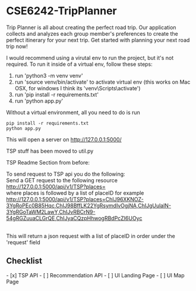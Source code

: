 # CSE6242-TripPlanner
Trip Planner is all about creating the perfect road trip. Our application collects and analyzes each group member's preferences to create the perfect itinerary for your next trip. Get started with planning your next road trip now!

I would recommend using a virutal env to run the project, but it's not required. To run it inside of a virtual env, follow these steps:
1. run 'python3 -m venv venv'
2. run 'source venv/bin/activate' to activate virtual env (this works on Mac OSX, for windows I think its 'venv\Scripts\activate')
3. run 'pip install -r requirements.txt'
4. run 'python app.py'

Without a virtual environment, all you need to do is run 
```
pip install -r requirements.txt
python app.py
```

This will open a server on http://127.0.0.1:5000/<br />

TSP stuff has been moved to util.py

TSP Readme Section from before:

To send request to TSP api you do the following:<br />
Send a GET request to the following resource<br />
http://127.0.0.1:5000/api/v1/TSP?places=<br />
where places is followed by a list of placeID for example<br />
http://127.0.0.1:5000/api/v1/TSP?places=ChIJ96XKNOZ-3YgRoPEc0B85Hqc,ChIJ98BffLK22YgRsymdIvOgjNA,ChIJgUulalN-3YgRGoTaWM2LawY,ChIJvRBCrN9-54gRGZuuaCLGrQE,ChIJyaCQzpHhwogRBdPcZI6UOyc<br /><br />

This will return a json request with a list of placeID in order under the 'request' field<br />

<h2>Checklist</h2>
- [x] TSP API
- [ ] Recommendation API
- [ ] UI Landing Page
- [ ] UI Map Page
